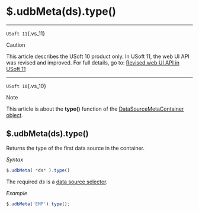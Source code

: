 # $.udbMeta(ds).type()



----

`USoft 11`{.vs_11}

> [!CAUTION]
> This article describes the USoft 10 product only.
> In USoft 11, the web UI API was revised and improved. For full details, go to:
> [Revised web UI API in USoft 11](/docs/Web%20and%20app%20UIs/UDB%20udb/Revised%20web%20UI%20API%20in%20USoft%2011.md)

----

`USoft 10`{.vs_10}

> [!NOTE]
> This article is about the **type()** function of the [DataSourceMetaContainer object](/docs/Web%20and%20app%20UIs/UDB%20DataSourceMetaContainer).

## **$.udbMeta(ds).type()**

Returns the type of the first data source in the container.

*Syntax*

```js
$.udbMeta( *ds* ).type()
```

The required *ds* is a [data source selector](/docs/Web%20and%20app%20UIs/UDB%20DataSourceMetaContainer/UDB%20DataSourceMetaContainer%20object.md).

*Example*

```js
$.udbMeta('EMP').type();
```

 